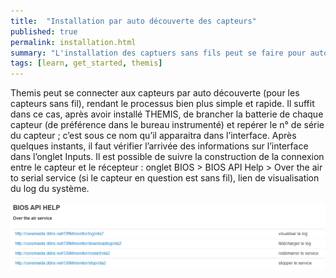 ```yaml
---
title:  "Installation par auto découverte des capteurs"
published: true
permalink: installation.html
summary: "L'installation des captuers sans fils peut se faire pour autodécouverte"
tags: [learn, get_started, themis]
---
```

Themis peut se connecter aux capteurs par auto découverte (pour les capteurs sans fil), rendant le processus bien plus simple et rapide. Il suffit dans ce cas, après avoir installé THEMIS, de brancher la batterie de chaque capteur (de préférence dans le bureau instrumenté) et repérer le n° de série du capteur ; c’est sous ce nom qu’il apparaitra dans l’interface. Après quelques instants, il faut vérifier l’arrivée des informations sur l’interface dans l’onglet Inputs. Il est possible de suivre la construction de la connexion entre le capteur et le récepteur : onglet BIOS > BIOS API Help > Over the air to serial service (si le capteur en question est sans fil), lien de visualisation du log du système. 

![](images/post4/bios.png)



